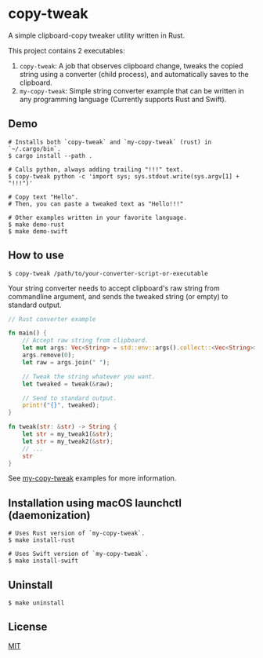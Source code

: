 # copy-tweak

A simple clipboard-copy tweaker utility written in Rust.

This project contains 2 executables:

1. `copy-tweak`: A job that observes clipboard change, tweaks the copied string using a converter (child process), and automatically saves to the clipboard.
2. `my-copy-tweak`: Simple string converter example that can be written in any programming language (Currently supports Rust and Swift).

## Demo

```shell
# Installs both `copy-tweak` and `my-copy-tweak` (rust) in `~/.cargo/bin`.
$ cargo install --path .

# Calls python, always adding trailing "!!!" text.
$ copy-tweak python -c 'import sys; sys.stdout.write(sys.argv[1] + "!!!")'

# Copy text "Hello".
# Then, you can paste a tweaked text as "Hello!!!"

# Other examples written in your favorite language.
$ make demo-rust
$ make demo-swift
```

## How to use

```shell
$ copy-tweak /path/to/your-converter-script-or-executable
```

Your string converter needs to accept clipboard's raw string from commandline argument, and sends the tweaked string (or empty) to standard output.

```rust
// Rust converter example

fn main() {
    // Accept raw string from clipboard.
    let mut args: Vec<String> = std::env::args().collect::<Vec<String>>();
    args.remove(0);
    let raw = args.join(" ");

    // Tweak the string whatever you want.
    let tweaked = tweak(&raw);

    // Send to standard output.
    print!("{}", tweaked);
}

fn tweak(str: &str) -> String {
    let str = my_tweak1(&str);
    let str = my_tweak2(&str);
    // ...
    str
}
```

See [my-copy-tweak](my-copy-tweak) examples for more information.

## Installation using macOS launchctl (daemonization)

```shell
# Uses Rust version of `my-copy-tweak`.
$ make install-rust

# Uses Swift version of `my-copy-tweak`.
$ make install-swift
```

## Uninstall

```shell
$ make uninstall
```

## License

[MIT](LICENSE)

